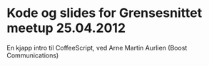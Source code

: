 Kode og slides for Grensesnittet meetup 25.04.2012
==================================================

En kjapp intro til CoffeeScript, ved Arne Martin Aurlien (Boost Communications)